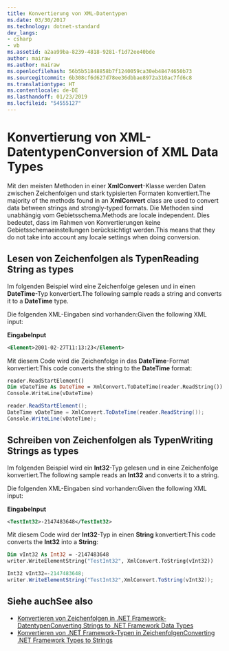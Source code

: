 ```yaml
---
title: Konvertierung von XML-Datentypen
ms.date: 03/30/2017
ms.technology: dotnet-standard
dev_langs:
- csharp
- vb
ms.assetid: a2aa99ba-8239-4818-9281-f1d72ee40bde
author: mairaw
ms.author: mairaw
ms.openlocfilehash: 56b5b51848858b7f1240059ca30eb48474650b73
ms.sourcegitcommit: 6b308cf6d627d78ee36dbbae8972a310ac7fd6c8
ms.translationtype: HT
ms.contentlocale: de-DE
ms.lasthandoff: 01/23/2019
ms.locfileid: "54555127"
---
```

# <a name="conversion-of-xml-data-types"></a><span data-ttu-id="88d4e-102">Konvertierung von XML-Datentypen</span><span class="sxs-lookup"><span data-stu-id="88d4e-102">Conversion of XML Data Types</span></span>
<span data-ttu-id="88d4e-103">Mit den meisten Methoden in einer **XmlConvert**-Klasse werden Daten zwischen Zeichenfolgen und stark typisierten Formaten konvertiert.</span><span class="sxs-lookup"><span data-stu-id="88d4e-103">The majority of the methods found in an **XmlConvert** class are used to convert data between strings and strongly-typed formats.</span></span> <span data-ttu-id="88d4e-104">Die Methoden sind unabhängig vom Gebietsschema.</span><span class="sxs-lookup"><span data-stu-id="88d4e-104">Methods are locale independent.</span></span> <span data-ttu-id="88d4e-105">Dies bedeutet, dass im Rahmen von Konvertierungen keine Gebietsschemaeinstellungen berücksichtigt werden.</span><span class="sxs-lookup"><span data-stu-id="88d4e-105">This means that they do not take into account any locale settings when doing conversion.</span></span>  
  
## <a name="reading-string-as-types"></a><span data-ttu-id="88d4e-106">Lesen von Zeichenfolgen als Typen</span><span class="sxs-lookup"><span data-stu-id="88d4e-106">Reading String as types</span></span>  
 <span data-ttu-id="88d4e-107">Im folgenden Beispiel wird eine Zeichenfolge gelesen und in einen **DateTime**-Typ konvertiert.</span><span class="sxs-lookup"><span data-stu-id="88d4e-107">The following sample reads a string and converts it to a **DateTime** type.</span></span>  
  
 <span data-ttu-id="88d4e-108">Die folgenden XML-Eingaben sind vorhanden:</span><span class="sxs-lookup"><span data-stu-id="88d4e-108">Given the following XML input:</span></span>  
  
 <span data-ttu-id="88d4e-109">**Eingabe**</span><span class="sxs-lookup"><span data-stu-id="88d4e-109">**Input**</span></span>  
  
```xml  
<Element>2001-02-27T11:13:23</Element>  
```  
  
 <span data-ttu-id="88d4e-110">Mit diesem Code wird die Zeichenfolge in das **DateTime**-Format konvertiert:</span><span class="sxs-lookup"><span data-stu-id="88d4e-110">This code converts the string to the **DateTime** format:</span></span>  
  
```vb  
reader.ReadStartElement()  
Dim vDateTime As DateTime = XmlConvert.ToDateTime(reader.ReadString())  
Console.WriteLine(vDateTime)  
```  
  
```csharp  
reader.ReadStartElement();  
DateTime vDateTime = XmlConvert.ToDateTime(reader.ReadString());  
Console.WriteLine(vDateTime);  
```  
  
## <a name="writing-strings-as-types"></a><span data-ttu-id="88d4e-111">Schreiben von Zeichenfolgen als Typen</span><span class="sxs-lookup"><span data-stu-id="88d4e-111">Writing Strings as types</span></span>  
 <span data-ttu-id="88d4e-112">Im folgenden Beispiel wird ein **Int32**-Typ gelesen und in eine Zeichenfolge konvertiert.</span><span class="sxs-lookup"><span data-stu-id="88d4e-112">The following sample reads an **Int32** and converts it to a string.</span></span>  
  
 <span data-ttu-id="88d4e-113">Die folgenden XML-Eingaben sind vorhanden:</span><span class="sxs-lookup"><span data-stu-id="88d4e-113">Given the following XML input:</span></span>  
  
 <span data-ttu-id="88d4e-114">**Eingabe**</span><span class="sxs-lookup"><span data-stu-id="88d4e-114">**Input**</span></span>  
  
```xml  
<TestInt32>-2147483648</TestInt32>  
```  
  
 <span data-ttu-id="88d4e-115">Mit diesem Code wird der **Int32**-Typ in einen **String** konvertiert:</span><span class="sxs-lookup"><span data-stu-id="88d4e-115">This code converts the **Int32** into a **String**:</span></span>  
  
```vb  
Dim vInt32 As Int32 = -2147483648  
writer.WriteElementString("TestInt32", XmlConvert.ToString(vInt32))  
```  
  
```csharp  
Int32 vInt32=-2147483648;  
writer.WriteElementString("TestInt32",XmlConvert.ToString(vInt32));  
```  
  
## <a name="see-also"></a><span data-ttu-id="88d4e-116">Siehe auch</span><span class="sxs-lookup"><span data-stu-id="88d4e-116">See also</span></span>

- [<span data-ttu-id="88d4e-117">Konvertieren von Zeichenfolgen in .NET Framework-Datentypen</span><span class="sxs-lookup"><span data-stu-id="88d4e-117">Converting Strings to .NET Framework Data Types</span></span>](../../../../docs/standard/data/xml/converting-strings-to-dotnet-data-types.md)
- [<span data-ttu-id="88d4e-118">Konvertieren von .NET Framework-Typen in Zeichenfolgen</span><span class="sxs-lookup"><span data-stu-id="88d4e-118">Converting .NET Framework Types to Strings</span></span>](../../../../docs/standard/data/xml/converting-dotnet-types-to-strings.md)
